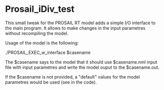 # Prosail_iDiv_test

This small tweak for the PROSAIL RT model adds a simple I/O interface to the main program. It allows to make changes in the input parametres without recompiling the model.

Usage of the model is the following:

./PROSAIL_EXEC_w_interface $casename 

The $casename says to the model that it should use $casename.nml input file with input parametres and write the model ouput to the $casename.out.

If the $casename is not provided, a "default" values for the model parametres would be used (see in the code).

 
